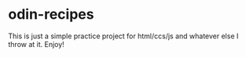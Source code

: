 # odin-recipes

This is just a simple practice project for html/ccs/js and whatever else I throw at it. Enjoy!

